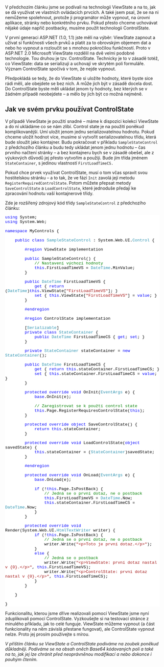 <!-- dcterms:identifier = aspnetcz#236 -->
<!-- dcterms:title = ViewState: Jak používat ControlState -->
<!-- dcterms:abstract = V předchozím článku jsme se podívali na technologii ViewState a na to, jak se dá využívat ve vlastních ovládacích prvcích. A také jsem psal, že se na ni nemůžeme spolehnout, protože ji programátor může vypnout, na úrovni aplikace, stránky nebo konkrétního prvku. Pokud přesto chceme uchovávat nějaké údaje napříč postbacky, musíme použít technologii ControlState. -->
<!-- np9:categoryId = 1 -->
<!-- x4w:category = IT -->
<!-- np9:authorId = 1 -->
<!-- np9:authorEmail = michal.valasek@altairis.cz -->
<!-- dcterms:creator = Michal Altair Valášek -->
<!-- np9:serialId = 5 -->
<!-- x4w:serial = ViewState -->
<!-- dcterms:created = 2009-06-29T09:00:00+02:00 -->
<!-- dcterms:date = 2009-06-29T09:00:00+02:00 -->

<p>V předchozím článku jsme se podívali na technologii ViewState a na to, jak se dá využívat ve vlastních ovládacích prvcích. A také jsem psal, že se na ni nemůžeme spolehnout, protože ji programátor může vypnout, na úrovni aplikace, stránky nebo konkrétního prvku. Pokud přesto chceme uchovávat nějaké údaje napříč postbacky, musíme použít technologii ControlState.</p>
<p>V první generaci ASP.NET (1.0, 1.1) jste měli na výběr: ViewState zapnout a užívat si funkčnosti všech prvků a platit za to obrovským objemem dat a nebo ho vypnout a rozloučit se s mnohou pokročilou funkčností. Proto v ASP.NET 2.0 Microsoft ViewState rozdělil na dvě velmi podobné technologie. Tou druhou je tzv. ControlState. Technicky je to v zásadě totéž, co ViewState: data se serializují a uchovají ve skrytém poli formuláře. Význam ControlState spočívá v tom, že nejde vypnout.</p>
<p>Předpokládá se tedy, že do ViewState si uložíte hodnoty, které byste sice rádi měli, ale obejdete se bez nich. A může jich být v zásadě docela dost. Do ControlState byste měli ukládat jenom ty hodnoty, bez kterých se v žádném případě neobejdete – a mělo by jich být co možná nejméně.</p>
<h2>Jak ve svém prvku používat ControlState</h2>
<p>V případě ViewState je použití snadné – máme k dispozici kolekci ViewState a do ní ukládáme co se nám zlíbí. Control state je na použití poněkud komplikovanější. Umí uložit jenom jednu serializovatelnou hodnotu. Pokud chceme uložit hodnot více, musíme si vytvořit serializovatelnou třídu, která bude sloužit jako kontajner. Budu pokračovat v příkladu <code>SampleStateControl</code> z předchozího článku a budu tedy ukládat jenom jednu hodnotu – čas prvního načtení stránky – a bez kontajneru bych se v zásadě obešel, ale z výukových důvodů jej přesto vytvořím a použiji. Bude jím třída jménem <code>StateContainer</code>, s jedinou vlastností <code>FirstLoadTimeCS.</code></p>
<p>Pokud chce prvek využívat ControlState, musí o tom včas spravit svou hostitelskou stránku – a to tak, že ve fázi <code>Init</code> zavolá její metodu <code>RegisterRequiredControlState</code>. Potom můžete přepsat metody <code>SaveControlState</code> a <code>LoadControlState</code>, které jednoduše předají ke zpracování hodnotu vaší kontajnerové třídy.</p>
<p>Zde je rozšířený zdrojový kód třídy <code>SampleStateControl</code> z předchozího článku:</p>
<div style="font-family: consolas, 'courier new', monospace; background: white; color: black; font-size: 10pt;">
<p style="margin: 0px;"><span style="color: #0000ff;">using</span> System;</p>
<p style="margin: 0px;"><span style="color: #0000ff;">using</span> System.Web;</p>
<p style="margin: 0px;"> </p>
<p style="margin: 0px;"><span style="color: #0000ff;">namespace</span> MyControls {</p>
<p style="margin: 0px;"> </p>
<p style="margin: 0px;">    <span style="color: #0000ff;">public</span> <span style="color: #0000ff;">class</span> <span style="color: #2b91af;">SampleStateControl</span> : System.Web.UI.<span style="color: #2b91af;">Control</span> {</p>
<p style="margin: 0px;"> </p>
<p style="margin: 0px;"><span style="color: #0000ff;">        #region</span> ViewState implementation</p>
<p style="margin: 0px;"> </p>
<p style="margin: 0px;">        <span style="color: #0000ff;">public</span> SampleStateControl() {</p>
<p style="margin: 0px;">            <span style="color: #008000;">// Nastavení výchozí hodnoty</span></p>
<p style="margin: 0px;">            <span style="color: #0000ff;">this</span>.FirstLoadTimeVS = <span style="color: #2b91af;">DateTime</span>.MinValue;</p>
<p style="margin: 0px;">        }</p>
<p style="margin: 0px;"> </p>
<p style="margin: 0px;">        <span style="color: #0000ff;">public</span> <span style="color: #2b91af;">DateTime</span> FirstLoadTimeVS {</p>
<p style="margin: 0px;">            <span style="color: #0000ff;">get</span> { <span style="color: #0000ff;">return</span> (<span style="color: #2b91af;">DateTime</span>)<span style="color: #0000ff;">this</span>.ViewState[<span style="color: #a31515;">"FirstLoadTimeVS"</span>]; }</p>
<p style="margin: 0px;">            <span style="color: #0000ff;">set</span> { <span style="color: #0000ff;">this</span>.ViewState[<span style="color: #a31515;">"FirstLoadTimeVS"</span>] = <span style="color: #0000ff;">value</span>; }</p>
<p style="margin: 0px;">        }</p>
<p style="margin: 0px;"> </p>
<p style="margin: 0px;"><span style="color: #0000ff;">        #endregion</span></p>
<p style="margin: 0px;"> </p>
<p style="margin: 0px;"><span style="color: #0000ff;">        #region</span> ControlState implementation</p>
<p style="margin: 0px;"> </p>
<p style="margin: 0px;">        [<span style="color: #2b91af;">Serializable</span>]</p>
<p style="margin: 0px;">        <span style="color: #0000ff;">private</span> <span style="color: #0000ff;">class</span> <span style="color: #2b91af;">StateContainer</span> {</p>
<p style="margin: 0px;">            <span style="color: #0000ff;">public</span> <span style="color: #2b91af;">DateTime</span> FirstLoadTimeCS { <span style="color: #0000ff;">get</span>; <span style="color: #0000ff;">set</span>; }</p>
<p style="margin: 0px;">        }</p>
<p style="margin: 0px;"> </p>
<p style="margin: 0px;">        <span style="color: #0000ff;">private</span> <span style="color: #2b91af;">StateContainer</span> stateContainer = <span style="color: #0000ff;">new</span> <span style="color: #2b91af;">StateContainer</span>();</p>
<p style="margin: 0px;"> </p>
<p style="margin: 0px;">        <span style="color: #0000ff;">public</span> <span style="color: #2b91af;">DateTime</span> FirstLoadTimeCS {</p>
<p style="margin: 0px;">            <span style="color: #0000ff;">get</span> { <span style="color: #0000ff;">return</span> <span style="color: #0000ff;">this</span>.stateContainer.FirstLoadTimeCS; }</p>
<p style="margin: 0px;">            <span style="color: #0000ff;">set</span> { <span style="color: #0000ff;">this</span>.stateContainer.FirstLoadTimeCS = <span style="color: #0000ff;">value</span>; }</p>
<p style="margin: 0px;">        }</p>
<p style="margin: 0px;"> </p>
<p style="margin: 0px;">        <span style="color: #0000ff;">protected</span> <span style="color: #0000ff;">override</span> <span style="color: #0000ff;">void</span> OnInit(<span style="color: #2b91af;">EventArgs</span> e) {</p>
<p style="margin: 0px;">            <span style="color: #0000ff;">base</span>.OnInit(e);</p>
<p style="margin: 0px;"> </p>
<p style="margin: 0px;">            <span style="color: #008000;">// Zaregistrovat se k použtí control state</span></p>
<p style="margin: 0px;">            <span style="color: #0000ff;">this</span>.Page.RegisterRequiresControlState(<span style="color: #0000ff;">this</span>);</p>
<p style="margin: 0px;">        }</p>
<p style="margin: 0px;"> </p>
<p style="margin: 0px;">        <span style="color: #0000ff;">protected</span> <span style="color: #0000ff;">override</span> <span style="color: #0000ff;">object</span> SaveControlState() {</p>
<p style="margin: 0px;">            <span style="color: #0000ff;">return</span> <span style="color: #0000ff;">this</span>.stateContainer;</p>
<p style="margin: 0px;">        }</p>
<p style="margin: 0px;"> </p>
<p style="margin: 0px;">        <span style="color: #0000ff;">protected</span> <span style="color: #0000ff;">override</span> <span style="color: #0000ff;">void</span> LoadControlState(<span style="color: #0000ff;">object</span> savedState) {</p>
<p style="margin: 0px;">            <span style="color: #0000ff;">this</span>.stateContainer = (<span style="color: #2b91af;">StateContainer</span>)savedState;</p>
<p style="margin: 0px;">        }</p>
<p style="margin: 0px;"> </p>
<p style="margin: 0px;"><span style="color: #0000ff;">        #endregion</span></p>
<p style="margin: 0px;"> </p>
<p style="margin: 0px;">        <span style="color: #0000ff;">protected</span> <span style="color: #0000ff;">override</span> <span style="color: #0000ff;">void</span> OnLoad(<span style="color: #2b91af;">EventArgs</span> e) {</p>
<p style="margin: 0px;">            <span style="color: #0000ff;">base</span>.OnLoad(e);</p>
<p style="margin: 0px;"> </p>
<p style="margin: 0px;">            <span style="color: #0000ff;">if</span> (!<span style="color: #0000ff;">this</span>.Page.IsPostBack) {</p>
<p style="margin: 0px;">                <span style="color: #008000;">// Jedná se o první dotaz, ne o postback</span></p>
<p style="margin: 0px;">                <span style="color: #0000ff;">this</span>.FirstLoadTimeVS = <span style="color: #2b91af;">DateTime</span>.Now;</p>
<p style="margin: 0px;">                <span style="color: #0000ff;">this</span>.stateContainer.FirstLoadTimeCS = <span style="color: #2b91af;">DateTime</span>.Now;</p>
<p style="margin: 0px;">            }</p>
<p style="margin: 0px;">        }</p>
<p style="margin: 0px;"> </p>
<p style="margin: 0px;">        <span style="color: #0000ff;">protected</span> <span style="color: #0000ff;">override</span> <span style="color: #0000ff;">void</span> Render(System.Web.UI.<span style="color: #2b91af;">HtmlTextWriter</span> writer) {</p>
<p style="margin: 0px;">            <span style="color: #0000ff;">if</span> (!<span style="color: #0000ff;">this</span>.Page.IsPostBack) {</p>
<p style="margin: 0px;">                <span style="color: #008000;">// Jedná se o první dotaz, ne o postback</span></p>
<p style="margin: 0px;">                writer.Write(<span style="color: #a31515;">"&lt;p&gt;Toto je první dotaz.&lt;/p&gt;"</span>);</p>
<p style="margin: 0px;">            }</p>
<p style="margin: 0px;">            <span style="color: #0000ff;">else</span> {</p>
<p style="margin: 0px;">                <span style="color: #008000;">// Jedná se o postback</span></p>
<p style="margin: 0px;">                writer.Write(<span style="color: #a31515;">"&lt;p&gt;ViewState: první dotaz nastal v {0}.&lt;/p&gt;"</span>, <span style="color: #0000ff;">this</span>.FirstLoadTimeVS);</p>
<p style="margin: 0px;">                writer.Write(<span style="color: #a31515;">"&lt;p&gt;ControlState: první dotaz nastal v {0}.&lt;/p&gt;"</span>, <span style="color: #0000ff;">this</span>.FirstLoadTimeCS);</p>
<p style="margin: 0px;">            }</p>
<p style="margin: 0px;">        }</p>
<p style="margin: 0px;"> </p>
<p style="margin: 0px;">    }</p>
<p style="margin: 0px;"> </p>
<p style="margin: 0px;">}</p>
</div>
<p>Funkcionalitu, kterou jsme dříve realizovali pomocí ViewState jsme nyní zduplikovali pomocí ControlState. Vyzkoušejte si na testovací stránce z minulého příkladu, jak to celé funguje. ViewState můžeme vypnout (a část funkcionality na něm závislá přestane fungovat), ale ControlState vypnout nelze. Proto jej prosím používejte s mírou.</p>
<p><em>V příštím článku se ViewState a ControlState podíváme na zoubek poněkud důkladněji. Podíváme se na obsah oněch Base64 kódovaných polí a také na to, jak jej lze chránit před neoprávněnou modifikací a nebo dokonce i pouhým čtením.</em></p>
